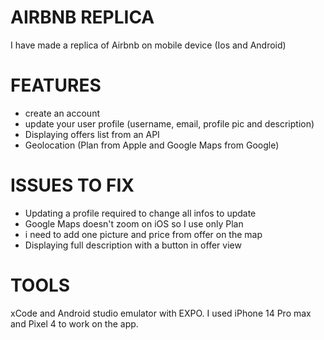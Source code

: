# AIRBNB REPLICA

I have made a replica of Airbnb on mobile device (Ios and Android)

# FEATURES

- create an account
- update your user profile (username, email, profile pic and description)
- Displaying offers list from an API
- Geolocation (Plan from Apple and Google Maps from Google)

# ISSUES TO FIX

- Updating a profile required to change all infos to update
- Google Maps doesn't zoom on iOS so I use only Plan
- i need to add one picture and price from offer on the map
- Displaying full description with a button in offer view

# TOOLS

xCode and Android studio emulator with EXPO.
I used iPhone 14 Pro max and Pixel 4 to work on the app.
